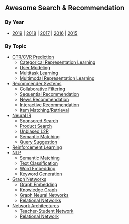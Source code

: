 ## Awesome Search & Recommendation

### By Year

+ [2019](./2019.md) | [2018](./2018.md) | [2017](./2017.md) | [2016](./2016.md) | [2015](./2015.md)


### By Topic
+ [CTR/CVR Prediction](./CTR-Prediction/README.md)
    - [Categorical Representation Learning](./CTR-Prediction/README.md#Categorical-Representation-Learning) 
    - [User Modeling](./CTR-Prediction/README.md#User-Behavior-Modeling)
    - [Multitask Learning](./CTR-Prediction/README.md#Multitask-Learning)
    - [Multimodal Representation Learning](./CTR-Prediction/README.md#Multimodal-Representation-Learning)
+ [Recommender Systems](./Recommender-Systems/README.md)
    + [Collaborative Filtering](./Recommender-Systems/README.md#Collaborative-Filtering)
    + [Sequential Recommendation](./Recommender-Systems/README.md#Sequential-Recommendation)
    + [News Recommendation](./Recommender-Systems/README.md#News-Recommendation)
    + [Interactive Recommendation](./Recommender-Systems/README.md#Interactive-Recommendation)
    + [Item Matching/Retrieval](./Recommender-Systems/README.md#Item-Matching-Retrieval)
+ [Neural IR](./Neural-IR/README.md)
    - [Sponsored Search](./Neural-IR/README.md#Sponsored-Search)
    - [Product Search](./Neural-IR/README.md#Product-Search)
    - [Unbiased L2R](./Neural-IR/README.md#Unbiased-L2R)
    - [Semantic Matching](./Neural-IR/README.md#Semantic-Matching)
    - [Query Suggestion](./Neural-IR/README.md#Query-Suggestion)
+ [Reinforcement Learning](./Reinforcement-Learning/README.md)
+ [NLP](./NLP/README.md)
    + [Semantic Matching](https://github.com/anyai/DEEM/blob/master/docs/papers.md)
    + [Text Classification](./NLP/README.md#Text-Classification)
    + [Word Embedding](./NLP/README.md#Word-Embedding)
    + [Keyword Generation](./NLP/README.md#Keyword-Generation)
+ [Graph Networks](./Graph-Networks/README.md)
    - [Graph Embedding]()
    - [Knowledge Graph]()
    - [Graph Neural Networks](./Graph-Networkss/README.md#Graph-Neural-Networks)
    - [Relational Networks]()
+ [Network Architectures](./Network-Architectures/README.md)
    + [Teacher-Student Network](./Network-Architectures/README.md#Teacher-Student-Network)
    + [Relational Network](./Network-Architectures/README.md#Relational-Reasoning)














